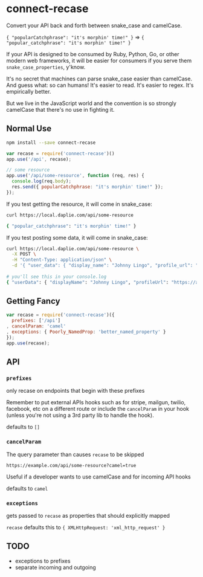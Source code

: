 # connect-recase

Convert your API back and forth between snake_case and camelCase.

`{ "popularCatchphrase": "it's morphin' time!" }` => `{ "popular_catchphrase": "it's morphin' time!" }`

If your API is designed to be consumed by Ruby, Python, Go, or other modern web frameworks,
it will be easier for consumers if you serve them `snake_case_properties`, y'know.

It's no secret that machines can parse snake_case easier than camelCase.
And guess what: so can humans! It's easier to read. It's easier to regex. It's empirically better.

But we live in the JavaScript world and the convention is so strongly camelCase that there's no use
in fighting it.


## Normal Use

```bash
npm install --save connect-recase
```

```javascript
var recase = require('connect-recase')()
app.use('/api', recase);

// some resource
app.use('/api/some-resource', function (req, res) {
  console.log(req.body);
  res.send({ popularCatchphrase: "it's morphin' time!" });
});
```

If you test getting the resource, it will come in snake_case:

```bash
curl https://local.daplie.com/api/some-resource

{ "popular_catchphrase": "it's morphin' time!" }
```

If you test posting some data, it will come in snake_case:

```bash
curl https://local.daplie.com/api/some-resource \
  -X POST \
  -H "Content-Type: application/json" \
  -d '{ "user_data": { "display_name": "Johnny Lingo", "profile_url": "https://aj.daplie.com" } }'
  
# you'll see this in your console.log
{ "userData": { "displayName": "Johnny Lingo", "profileUrl": "https://aj.daplie.com" } }
```

## Getting Fancy

```javascript
var recase = require('connect-recase')({
  prefixes: ['/api']
, cancelParam: 'camel'
, exceptions: { Poorly_NamedProp: 'better_named_property' }
});
app.use(recase);
```

## API

### `prefixes`

only recase on endpoints that begin with these prefixes

Remember to put external APIs hooks such as for stripe, mailgun, twilio, facebook, etc on a different route
or include the `cancelParam` in your hook (unless you're not using a 3rd party lib to handle the hook).

defaults to `[]`

### `cancelParam`

The query parameter than causes `recase` to be skipped

`https://example.com/api/some-resource?camel=true`

Useful if a developer wants to use camelCase and for incoming API hooks

defaults to `camel`

### `exceptions`

gets passed to `recase` as properties that should explicitly mapped

`recase` defaults this to `{ XMLHttpRequest: 'xml_http_request' }`

## TODO

* exceptions to prefixes
* separate incoming and outgoing
